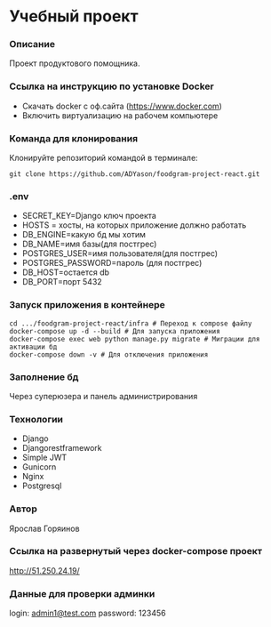 # Учебный проект
### Описание
Проект продуктового помощника.

### Cсылка на инструкцию по установке Docker
- Скачать docker с оф.сайта (https://www.docker.com)
- Включить виртуализацию на рабочем компьютере

### Команда для клонирования
Клонируйте репозиторий командой в терминале:
```
git clone https://github.com/ADYason/foodgram-project-react.git
```
### .env
- SECRET_KEY=Django ключ проекта
- HOSTS = хосты, на которых приложение должно работать
- DB_ENGINE=какую бд мы хотим
- DB_NAME=имя базы(для постгрес)
- POSTGRES_USER=имя пользователя(для постгрес)
- POSTGRES_PASSWORD=пароль (для постгрес)
- DB_HOST=остается db
- DB_PORT=порт 5432
### Запуск приложения в контейнере
```
cd .../foodgram-project-react/infra # Переход к compose файлу
docker-compose up -d --build # Для запуска приложения
docker-compose exec web python manage.py migrate # Миграции для активации бд
docker-compose down -v # Для отключения приложения
```
### Заполнение бд
Через суперюзера и панель администрирования

### Технологии
- Django
- Djangorestframework
- Simple JWT
- Gunicorn
- Nginx
- Postgresql

### Автор
Ярослав Горяинов

### Ссылка на развернутый через docker-compose проект
http://51.250.24.19/

### Данные для проверки админки
login: admin1@test.com
password: 123456